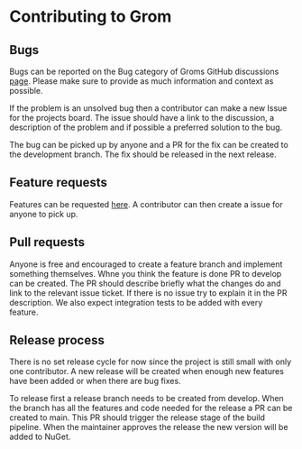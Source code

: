 # Contributing to Grom

## Bugs

Bugs can be reported on the Bug category of Groms GitHub discussions [page](https://github.com/okanok/grom/discussions/categories/bugs).
Please make sure to provide as much information and context as possible.

If the problem is an unsolved bug then a contributor can make a new Issue for the projects board. 
The issue should have a link to the discussion, a description of the problem and if possible a preferred solution to the bug.

The bug can be picked up by anyone and a PR for the fix can be created to the development branch. 
The fix should be released in the next release.

## Feature requests

Features can be requested [here](https://github.com/okanok/grom/discussions/categories/feature-requests).
A contributor can then create a issue for anyone to pick up.


## Pull requests

Anyone is free and encouraged to create a feature branch and implement something themselves. 
Whne you think the feature is done PR to develop can be created. 
The PR should describe briefly what the changes do and link to the relevant issue ticket. 
If there is no issue try to explain it in the PR description.
We also expect integration tests to be added with every feature.

## Release process

There is no set release cycle for now since the project is still small with only one contributor.
A new release will be created when enough new features have been added or when there are bug fixes.

To release first a release branch needs to be created from develop. 
When the branch has all the features and code needed for the release a PR can be created to main.
This PR should trigger the release stage of the build pipeline.
When the maintainer approves the release the new version will be added to NuGet.